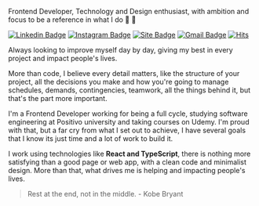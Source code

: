 

Frontend Developer, Technology and Design enthusiast, with ambition and focus to be a reference in what I do :rocket: :purple_heart:

[![Linkedin Badge](https://img.shields.io/badge/-arthurlbo-6633cc?style=flat-square&logo=Linkedin&logoColor=white&link=https://www.linkedin.com/in/arthurlbo)](https://www.linkedin.com/in/arthurlbo)
[![Instagram Badge](https://img.shields.io/badge/-@arthurlbo-6633cc?style=flat-square&labelColor=6633cc&logo=instagram&logoColor=white&link=https://www.instagram.com/arthur.lbo)](https://www.instagram.com/arthur.lbo)
[![Site Badge](https://img.shields.io/badge/-arthurlbo.dev-6633cc?style=flat-square&logo=react&logoColor=white&labelColor=6633cc&link=https://arthurlbo-dev.vercel.app)](https://arthurlbo-dev.vercel.app)
[![Gmail Badge](https://img.shields.io/badge/-arthurlbo16@gmail.com-6633cc?style=flat-square&logo=Gmail&logoColor=white&link=mailto:arthurlbo16@gmail.com)](mailto:arthurlbo16@gmail.com)
[![Hits](https://hits.seeyoufarm.com/api/count/incr/badge.svg?url=https%3A%2F%2Fgithub.com%2Farthurlbo%2Fhit-counter&count_bg=%236633CC&title_bg=%236633CC&icon=&icon_color=%23E7E7E7&title=Profile+views&edge_flat=false)](https://hits.seeyoufarm.com)

Always looking to improve myself day by day, giving my best in every project and impact people's lives.

More than code, I believe every detail matters, like the structure of your project, all the decisions you make and how you're going to manage schedules, demands, contingencies, teamwork, all the things behind it, but that's the part more important.

I'm a Frontend Developer working for being a full cycle, studying software engineering at Positivo university and taking courses on Udemy. I'm proud with that, but a far cry from what I set out to achieve, I have several goals that I know its just time and a lot of work to build it. 

I work using technologies like <strong>React and TypeScript</strong>, there is nothing more satisfying than a good page or web app, with a clean code and minimalist design. More than that, what drives me is helping and impacting people's lives.

> Rest at the end, not in the middle. - Kobe Bryant

